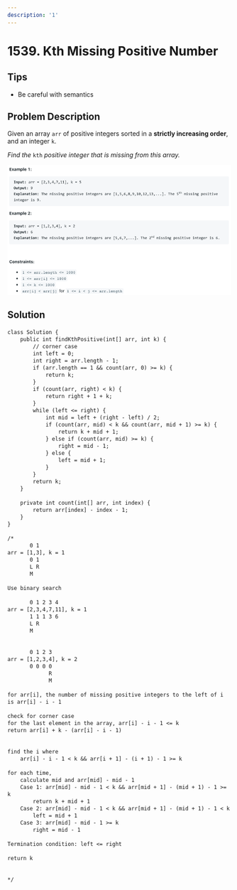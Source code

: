 ```yaml
---
description: '1'
---
```


# 1539. Kth Missing Positive Number

## Tips

* Be careful with semantics

## Problem Description

Given an array `arr` of positive integers sorted in a **strictly increasing order**, and an integer `k`.

_Find the_ `kth` _positive integer that is missing from this array._  


![](../.gitbook/assets/image%20%286%29.png)

## Solution

```text
class Solution {
    public int findKthPositive(int[] arr, int k) {
        // corner case
        int left = 0;
        int right = arr.length - 1;
        if (arr.length == 1 && count(arr, 0) >= k) {
            return k;
        }
        if (count(arr, right) < k) {
            return right + 1 + k;
        }
        while (left <= right) {
            int mid = left + (right - left) / 2;
            if (count(arr, mid) < k && count(arr, mid + 1) >= k) {
                return k + mid + 1;
            } else if (count(arr, mid) >= k) {
                right = mid - 1;
            } else {
                left = mid + 1;
            }
        }
        return k;
    }
    
    private int count(int[] arr, int index) {
        return arr[index] - index - 1;
    }
}

/*
       0 1
arr = [1,3], k = 1
       0 1
       L R
       M

Use binary search

       0 1 2 3 4
arr = [2,3,4,7,11], k = 1
       1 1 1 3 6
       L R
       M


       0 1 2 3
arr = [1,2,3,4], k = 2
       0 0 0 0
             R
             M

for arr[i], the number of missing positive integers to the left of i is arr[i] - i - 1

check for corner case
for the last element in the array, arr[i] - i - 1 <= k
return arr[i] + k - (arr[i] - i - 1)


find the i where
    arr[i] - i - 1 < k && arr[i + 1] - (i + 1) - 1 >= k

for each time,
    calculate mid and arr[mid] - mid - 1
    Case 1: arr[mid] - mid - 1 < k && arr[mid + 1] - (mid + 1) - 1 >= k
        return k + mid + 1
    Case 2: arr[mid] - mid - 1 < k && arr[mid + 1] - (mid + 1) - 1 < k
        left = mid + 1
    Case 3: arr[mid] - mid - 1 >= k
        right = mid - 1

Termination condition: left <= right

return k


*/
```

